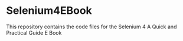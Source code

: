 # Selenium4EBook
This repository contains the code files for the Selenium 4 A Quick and Practical Guide E Book
